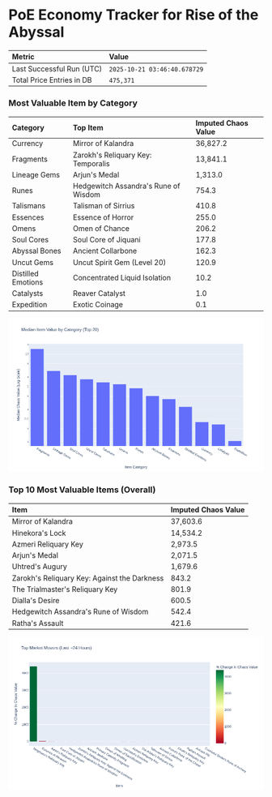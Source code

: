 # PoE Economy Tracker for Rise of the Abyssal

<!-- START_MAINTENANCE -->
| Metric | Value |
|:---|:---|
| Last Successful Run (UTC) | `2025-10-21 03:46:40.678729` |
| Total Price Entries in DB | `475,371` |

<!-- END_MAINTENANCE -->

<!-- START_DATAFRAME_DEBUG -->
<!-- END_DATAFRAME_DEBUG -->

<!-- START_CATEGORY_ANALYSIS -->
### Most Valuable Item by Category
| Category | Top Item | Imputed Chaos Value |
| :--- | :--- | :--- |
| Currency | Mirror of Kalandra | 36,827.2 |
| Fragments | Zarokh's Reliquary Key: Temporalis | 13,841.1 |
| Lineage Gems | Arjun's Medal | 1,313.0 |
| Runes | Hedgewitch Assandra's Rune of Wisdom | 754.3 |
| Talismans | Talisman of Sirrius | 410.8 |
| Essences | Essence of Horror | 255.0 |
| Omens | Omen of Chance | 206.2 |
| Soul Cores | Soul Core of Jiquani | 177.8 |
| Abyssal Bones | Ancient Collarbone | 162.3 |
| Uncut Gems | Uncut Spirit Gem (Level 20) | 120.9 |
| Distilled Emotions | Concentrated Liquid Isolation | 10.2 |
| Catalysts | Reaver Catalyst | 1.0 |
| Expedition | Exotic Coinage | 0.1 |


![Category Analysis Chart](charts/category_analysis.png)
<!-- END_ANALYSIS -->

<!-- START_ANALYSIS -->
### Top 10 Most Valuable Items (Overall)
| Item | Imputed Chaos Value |
| :--- | :--- |
| Mirror of Kalandra | 37,603.6 |
| Hinekora's Lock | 14,534.2 |
| Azmeri Reliquary Key | 2,973.5 |
| Arjun's Medal | 2,071.5 |
| Uhtred's Augury | 1,679.6 |
| Zarokh's Reliquary Key: Against the Darkness | 843.2 |
| The Trialmaster's Reliquary Key | 801.9 |
| Dialla's Desire | 600.5 |
| Hedgewitch Assandra's Rune of Wisdom | 542.4 |
| Ratha's Assault | 421.6 |


![Market Movers Chart](charts/market_movers.png)
<!-- END_ANALYSIS -->
